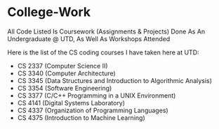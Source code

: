 # College-Work
All Code Listed Is Coursework (Assignments &amp; Projects) Done As An Undergraduate @ UTD, As Well As Workshops Attended

Here is the list of the CS coding courses I have taken here at UTD:
- CS 2337 (Computer Science II)
- CS 3340 (Computer Architecture)
- CS 3345 (Data Structures and Introduction to Algorithmic Analysis)
- CS 3354 (Software Engineering)
- CS 3377 (C/C++ Programming in a UNIX Environment)
- CS 4141 (Digital Systems Laboratory)
- CS 4337 (Organization of Programming Languages)
- CS 4375 (Introduction to Machine Learning)
